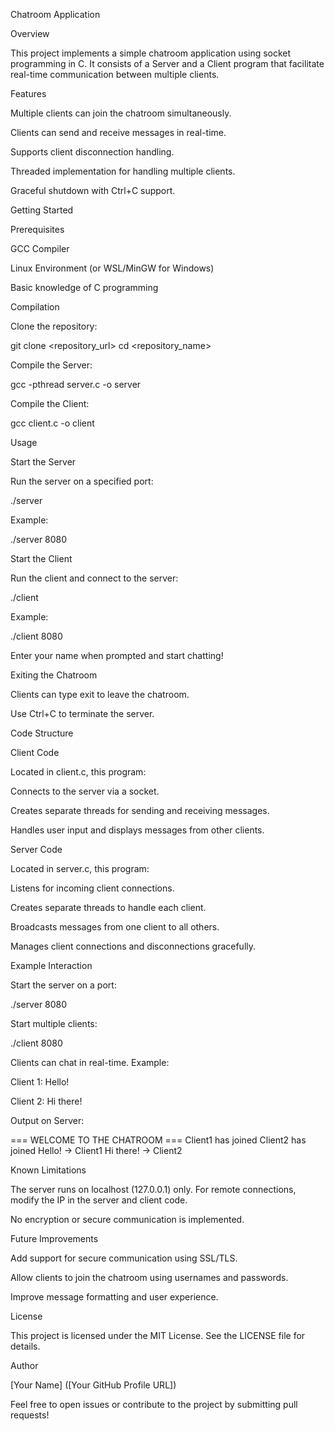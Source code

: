 Chatroom Application

Overview

This project implements a simple chatroom application using socket programming in C. It consists of a Server and a Client program that facilitate real-time communication between multiple clients.

Features

Multiple clients can join the chatroom simultaneously.

Clients can send and receive messages in real-time.

Supports client disconnection handling.

Threaded implementation for handling multiple clients.

Graceful shutdown with Ctrl+C support.

Getting Started

Prerequisites

GCC Compiler

Linux Environment (or WSL/MinGW for Windows)

Basic knowledge of C programming

Compilation

Clone the repository:

git clone <repository_url>
cd <repository_name>

Compile the Server:

gcc -pthread server.c -o server

Compile the Client:

gcc client.c -o client

Usage

Start the Server

Run the server on a specified port:

./server <port>

Example:

./server 8080

Start the Client

Run the client and connect to the server:

./client <port>

Example:

./client 8080

Enter your name when prompted and start chatting!

Exiting the Chatroom

Clients can type exit to leave the chatroom.

Use Ctrl+C to terminate the server.

Code Structure

Client Code

Located in client.c, this program:

Connects to the server via a socket.

Creates separate threads for sending and receiving messages.

Handles user input and displays messages from other clients.

Server Code

Located in server.c, this program:

Listens for incoming client connections.

Creates separate threads to handle each client.

Broadcasts messages from one client to all others.

Manages client connections and disconnections gracefully.

Example Interaction

Start the server on a port:

./server 8080

Start multiple clients:

./client 8080

Clients can chat in real-time. Example:

Client 1: Hello!

Client 2: Hi there!

Output on Server:

=== WELCOME TO THE CHATROOM ===
Client1 has joined
Client2 has joined
Hello! -> Client1
Hi there! -> Client2

Known Limitations

The server runs on localhost (127.0.0.1) only. For remote connections, modify the IP in the server and client code.

No encryption or secure communication is implemented.

Future Improvements

Add support for secure communication using SSL/TLS.

Allow clients to join the chatroom using usernames and passwords.

Improve message formatting and user experience.

License

This project is licensed under the MIT License. See the LICENSE file for details.

Author

[Your Name] ([Your GitHub Profile URL])

Feel free to open issues or contribute to the project by submitting pull requests!


